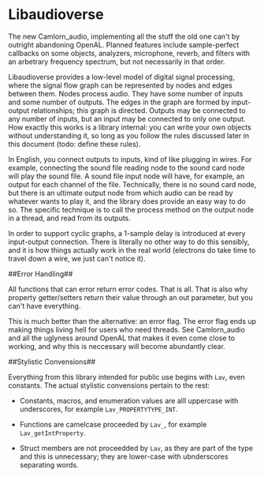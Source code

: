 Libaudioverse
==============

The new Camlorn_audio, implementing all the stuff the old one can't by outright abandoning OpenAL.  Planned features include sample-perfect callbacks on some objects, analyzers, microphone, reverb, and filters with an arbetrary frequency spectrum, but not necessarily in that order.

Libaudioverse provides a low-level model of digital signal processing, where the signal flow graph can be represented by nodes and edges between them.
Nodes process audio.  They have some number of inputs and some number of outputs.  The edges in the graph are formed by input-output relationships; this graph is directed.
Outputs may be connected to any number of inputs, but an input may be connected to only one output.  How exactly this works is a library internal: you can write your own objects without understanding it, so long as you follow the rules discussed later in this document (todo: define these rules).

In English, you connect outputs to inputs, kind of like plugging in wires.  For example, connecting the sound file reading node to the sound card node will play the sound file.  A sound file input node will have, for example, an output for each channel of the file. Technically, there is no sound card node, but there is an ultimate output node from which audio can be read by whatever wants to play it, and the library does provide an easy way to do so.
The specific technique is to call the process method on the output node in a thread, and read from its outputs.

In order to support cyclic graphs, a 1-sample delay is introduced at every input-output connection.  There is literally no other way to do this sensibly, and it is how things actually work in the real world (electrons do take time to travel down a wire, we just can't notice it).

##Error Handling##

All functions that can error return error codes.  That is all.  That is also why property getter/setters return their value through an out parameter, but you can't have everything.

This is much better than the alternative: an error flag. The error flag ends up making things living hell for users who need threads.  See Camlorn_audio and all the uglyness around OpenAL that makes it even come close to working, and why this is neccessary will become abundantly clear.

##Stylistic Convensions##

Everything from this library intended for public use begins with `Lav`, even constants.  The actual stylistic convensions pertain to the rest:

- Constants, macros, and enumeration values are alll uppercase with underscores, for example `Lav_PROPERTYTYPE_INT`.

- Functions are camelcase proceeded by `Lav_`, for example `Lav_getIntProperty`.

- Struct members are not proceedded by `Lav`, as they are part of the type and this is unnecessary; they are lower-case with ubnderscores separating words.

